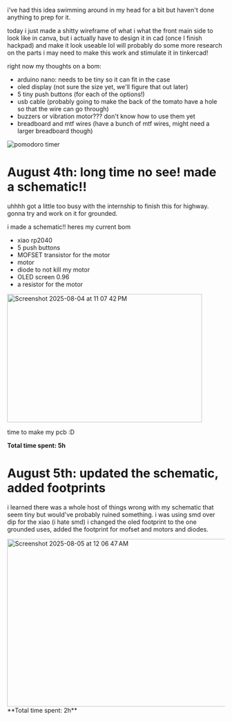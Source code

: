  
i've had this idea swimming around in my head for a bit but haven't done anything to prep for it. 

today i just made a shitty wireframe of what i what the front main side to look like in canva, but i actually have to design it in cad (once I finish hackpad) and make it look useable lol 
will probably do some more research on the parts i may need to make this work and stimulate it in tinkercad! 

right now my thoughts on a bom:
- arduino nano: needs to be tiny so it can fit in the case
- oled display (not sure the size yet, we'll figure that out later)
- 5 tiny push buttons (for each of the options!)
- usb cable (probably going to make the back of the tomato have a hole so that the wire can go through)
- buzzers or vibration motor??? don't know how to use them yet
- breadboard and mtf wires (have a bunch of mtf wires, might need a larger breadboard though)

![pomodoro timer](https://github.com/user-attachments/assets/acbd7387-0cbe-4bc4-9dec-31c233afcfec)

# August 4th: long time no see! made a schematic!!
uhhhh got a little too busy with the internship to finish this for highway. gonna try and work on it for grounded. 

i made a schematic!! heres my current bom
- xiao rp2040
- 5 push buttons
- MOFSET transistor for the motor
- motor
- diode to not kill my motor
- OLED screen 0.96
- a resistor for the motor

<img width="451" height="297" alt="Screenshot 2025-08-04 at 11 07 42 PM" src="https://github.com/user-attachments/assets/c0ac8b1c-f16b-453b-9a59-a0a6c7506f65" />

time to make my pcb :D

**Total time spent: 5h**

# August 5th: updated the schematic, added footprints
i learned there was a whole host of things wrong with my schematic that seem tiny but would've probably ruined something. i was using smd over dip for the xiao (i hate smd) i changed the oled footprint to the one grounded uses, added the footprint for mofset and motors and diodes. 

<img width="618" height="388" alt="Screenshot 2025-08-05 at 12 06 47 AM" src="https://github.com/user-attachments/assets/e9325064-e344-4dd1-88c2-0099af627a4c" />
**Total time spent: 2h**

